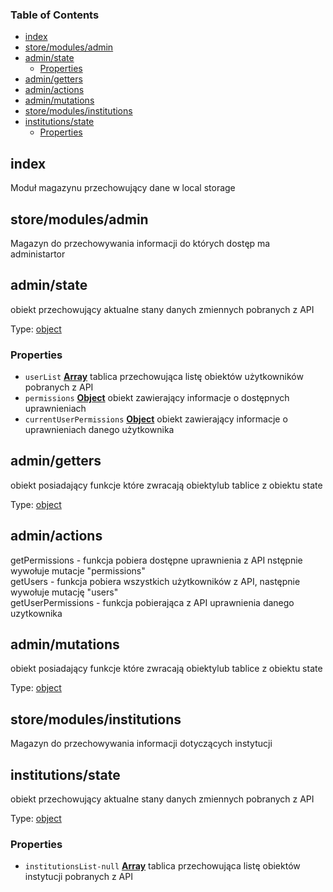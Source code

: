 <!-- Generated by documentation.js. Update this documentation by updating the source code. -->

### Table of Contents

-   [index][1]
-   [store/modules/admin][2]
-   [admin/state][3]
    -   [Properties][4]
-   [admin/getters][5]
-   [admin/actions][6]
-   [admin/mutations][7]
-   [store/modules/institutions][8]
-   [institutions/state][9]
    -   [Properties][10]

## index

Moduł magazynu przechowujący dane w local storage

## store/modules/admin

Magazyn do przechowywania informacji do których dostęp ma administartor

## admin/state

obiekt przechowujący aktualne stany danych zmiennych pobranych z API

Type: [object][11]

### Properties

-   `userList` **[Array][12]** tablica przechowująca listę obiektów użytkowników pobranych z API
-   `permissions` **[Object][11]** obiekt zawierający informacje o dostępnych uprawnieniach
-   `currentUserPermissions` **[Object][11]** obiekt zawierający informacje o uprawnieniach danego użytkownika

## admin/getters

obiekt posiadający funkcje które zwracają obiektylub tablice z obiektu state

Type: [object][11]

## admin/actions

getPermissions - funkcja pobiera dostępne uprawnienia z API nstępnie wywołuje mutacje "permissions" <br/>
 getUsers - funkcja pobiera wszystkich użytkowników z API, następnie wywołuje mutację "users" <br/>
 getUserPermissions - funkcja pobierająca z API uprawnienia danego uzytkownika <br/>

## admin/mutations

obiekt posiadający funkcje które zwracają obiektylub tablice z obiektu state

Type: [object][11]

## store/modules/institutions

Magazyn do przechowywania informacji dotyczących instytucji

## institutions/state

obiekt przechowujący aktualne stany danych zmiennych pobranych z API

Type: [object][11]

### Properties

-   `institutionsList-null` **[Array][12]** tablica przechowująca listę obiektów instytucji pobranych z API

[1]: #index

[2]: #storemodulesadmin

[3]: #adminstate

[4]: #properties

[5]: #admingetters

[6]: #adminactions

[7]: #adminmutations

[8]: #storemodulesinstitutions

[9]: #institutionsstate

[10]: #properties-1

[11]: https://developer.mozilla.org/docs/Web/JavaScript/Reference/Global_Objects/Object

[12]: https://developer.mozilla.org/docs/Web/JavaScript/Reference/Global_Objects/Array
